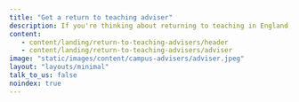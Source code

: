 ```yaml
---
title: "Get a return to teaching adviser"
description: If you're thinking about returning to teaching in England, an adviser can give you free one-to-one support and help you get classroom experience, search for teaching jobs and guide you through the application process. 
content:
   - content/landing/return-to-teaching-advisers/header
   - content/landing/return-to-teaching-advisers/adviser
image: "static/images/content/campus-advisers/adviser.jpeg"
layout: "layouts/minimal"
talk_to_us: false
noindex: true
---
```

